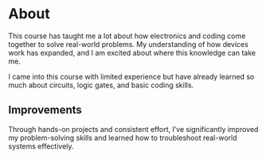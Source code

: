 # About

This course has taught me a lot about how electronics and coding come together to solve real-world problems. My understanding of how devices work has expanded, and I am excited about where this knowledge can take me.

I came into this course with limited experience but have already learned so much about circuits, logic gates, and basic coding skills.

## Improvements

Through hands-on projects and consistent effort, I’ve significantly improved my problem-solving skills and learned how to troubleshoot real-world systems effectively.
